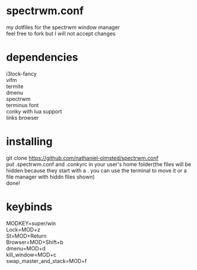 # spectrwm.conf
my dotfiles for the spectrwm window manager                                                    
feel free to fork but I will not accept changes 

# dependencies                                      
i3lock-fancy                                       
vifm                            
termite                          
dmenu                        
spectrwm                       
terminus font                                                      
conky with lua support                                                         
links browser                                                                     

# installing                       
git clone https://github.com/nathaniel-olmsted/spectrwm.conf                    
put .spectrwm.conf and .conkyrc in your user's home folder(the files will be hidden because they start with a . you can use the terminal to move it or a file manager with hiddn files shown)                     
done!             
 
# keybinds                        
MODKEY=super/win                      
Lock=MOD+z                                  
St=MOD+Return                                    
Browser=MOD+Shift+b                                         
dmenu=MOD+d                            
kill_window=MOD+c                             
swap_master_and_stack=MOD+f                        
       
